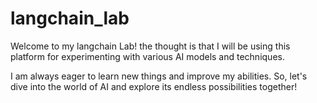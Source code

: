 # langchain_lab

Welcome to my langchain Lab! the thought is that I will be using this platform for experimenting with various AI models and techniques.

I am always eager to learn new things and improve my abilities. So, let's dive into the world of AI and explore its endless possibilities together!
